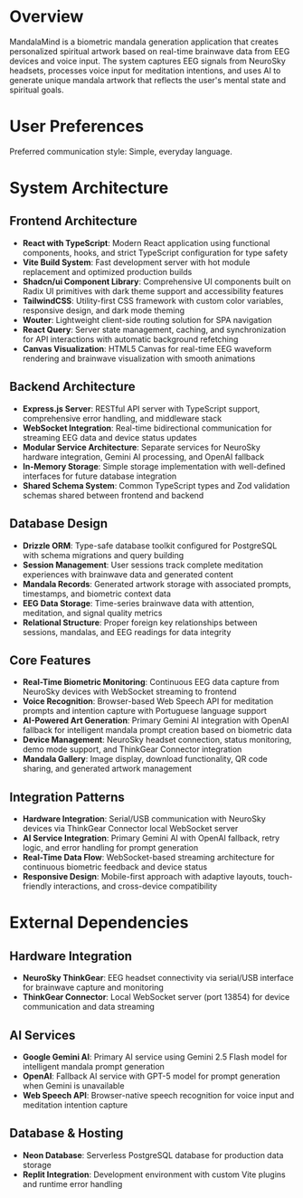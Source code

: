 # Overview

MandalaMind is a biometric mandala generation application that creates personalized spiritual artwork based on real-time brainwave data from EEG devices and voice input. The system captures EEG signals from NeuroSky headsets, processes voice input for meditation intentions, and uses AI to generate unique mandala artwork that reflects the user's mental state and spiritual goals.

# User Preferences

Preferred communication style: Simple, everyday language.

# System Architecture

## Frontend Architecture
- **React with TypeScript**: Modern React application using functional components, hooks, and strict TypeScript configuration for type safety
- **Vite Build System**: Fast development server with hot module replacement and optimized production builds
- **Shadcn/ui Component Library**: Comprehensive UI components built on Radix UI primitives with dark theme support and accessibility features
- **TailwindCSS**: Utility-first CSS framework with custom color variables, responsive design, and dark mode theming
- **Wouter**: Lightweight client-side routing solution for SPA navigation
- **React Query**: Server state management, caching, and synchronization for API interactions with automatic background refetching
- **Canvas Visualization**: HTML5 Canvas for real-time EEG waveform rendering and brainwave visualization with smooth animations

## Backend Architecture
- **Express.js Server**: RESTful API server with TypeScript support, comprehensive error handling, and middleware stack
- **WebSocket Integration**: Real-time bidirectional communication for streaming EEG data and device status updates
- **Modular Service Architecture**: Separate services for NeuroSky hardware integration, Gemini AI processing, and OpenAI fallback
- **In-Memory Storage**: Simple storage implementation with well-defined interfaces for future database integration
- **Shared Schema System**: Common TypeScript types and Zod validation schemas shared between frontend and backend

## Database Design
- **Drizzle ORM**: Type-safe database toolkit configured for PostgreSQL with schema migrations and query building
- **Session Management**: User sessions track complete meditation experiences with brainwave data and generated content
- **Mandala Records**: Generated artwork storage with associated prompts, timestamps, and biometric context data
- **EEG Data Storage**: Time-series brainwave data with attention, meditation, and signal quality metrics
- **Relational Structure**: Proper foreign key relationships between sessions, mandalas, and EEG readings for data integrity

## Core Features
- **Real-Time Biometric Monitoring**: Continuous EEG data capture from NeuroSky devices with WebSocket streaming to frontend
- **Voice Recognition**: Browser-based Web Speech API for meditation prompts and intention capture with Portuguese language support
- **AI-Powered Art Generation**: Primary Gemini AI integration with OpenAI fallback for intelligent mandala prompt creation based on biometric data
- **Device Management**: NeuroSky headset connection, status monitoring, demo mode support, and ThinkGear Connector integration
- **Mandala Gallery**: Image display, download functionality, QR code sharing, and generated artwork management

## Integration Patterns
- **Hardware Integration**: Serial/USB communication with NeuroSky devices via ThinkGear Connector local WebSocket server
- **AI Service Integration**: Primary Gemini AI with OpenAI fallback, retry logic, and error handling for prompt generation
- **Real-Time Data Flow**: WebSocket-based streaming architecture for continuous biometric feedback and device status
- **Responsive Design**: Mobile-first approach with adaptive layouts, touch-friendly interactions, and cross-device compatibility

# External Dependencies

## Hardware Integration
- **NeuroSky ThinkGear**: EEG headset connectivity via serial/USB interface for brainwave capture and monitoring
- **ThinkGear Connector**: Local WebSocket server (port 13854) for device communication and data streaming

## AI Services
- **Google Gemini AI**: Primary AI service using Gemini 2.5 Flash model for intelligent mandala prompt generation
- **OpenAI**: Fallback AI service with GPT-5 model for prompt generation when Gemini is unavailable
- **Web Speech API**: Browser-native speech recognition for voice input and meditation intention capture

## Database & Hosting
- **Neon Database**: Serverless PostgreSQL database for production data storage
- **Replit Integration**: Development environment with custom Vite plugins and runtime error handling